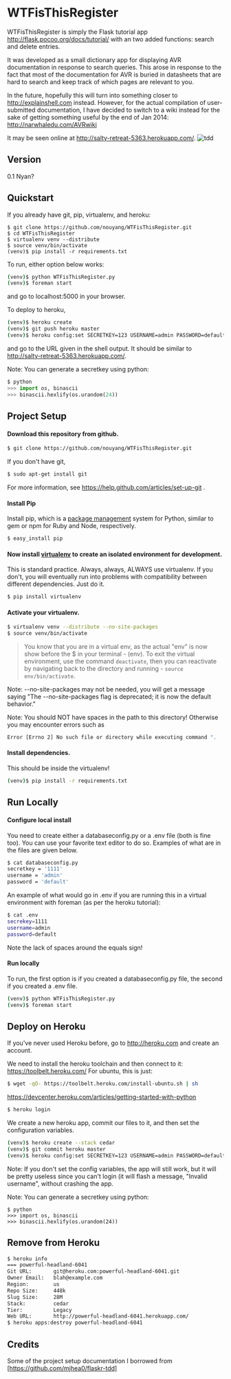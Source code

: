 WTFisThisRegister
=================

WTFisThisRegister is simply the Flask tutorial app
http://flask.pocoo.org/docs/tutorial/
with an two added functions: search and delete entries.

It was developed as a small dictionary app for displaying AVR documentation
in response to search queries. This arose in response to the fact that most of
the documentation for AVR is buried in datasheets that are hard to search and 
keep track of which pages are relevant to you.

In the future, hopefully this will turn into something closer to http://explainshell.com
instead. However, for the actual compilation of user-submitted documentation,
I have decided to switch to a wiki instead for the sake of getting something
useful by the end of Jan 2014: http://narwhaledu.com/AVRwiki

It may be seen online at http://salty-retreat-5363.herokuapp.com/.
![tdd](https://lh3.googleusercontent.com/-XMZGpXQ82bg/UtA-Aty4WYI/AAAAAAAA-Yc/O_31OAwdoVM/s912/Screenshot%2520from%25202014-01-10%252013%253A34%253A00.png)

Version
-----
0.1 Nyan?

Quickstart
-----
If you already have git, pip, virtualenv, and heroku:
```
$ git clone https://github.com/nouyang/WTFisThisRegister.git
$ cd WTFisThisRegister
$ virtualenv venv --distribute
$ source venv/bin/activate 
(venv)$ pip install -r requirements.txt
```

To run, either option below works:
```sh
(venv)$ python WTFisThisRegister.py 
(venv)$ foreman start
```
and go to localhost:5000 in your browser.

To deploy to heroku,
```sh
(venv)$ heroku create
(venv)$ git push heroku master 
(venv)$ heroku config:set SECRETKEY=123 USERNAME=admin PASSWORD=default
```
and go to the URL given in the shell output. It should be similar to
http://salty-retreat-5363.herokuapp.com/.

Note: You can generate a secretkey using python:
```python
$ python 
>>> import os, binascii
>>> binascii.hexlify(os.urandom(24))
```

Project Setup
-----
#### Download this repository from github.
```sh
$ git clone https://github.com/nouyang/WTFisThisRegister.git
```
If you don't have git,
```sh
$ sudo apt-get install git
```
For more information, see https://help.github.com/articles/set-up-git .

#### Install Pip
Install pip, which is a [package management](http://en.wikipedia.org/wiki/Package_management_system) system for Python, similar to gem or npm for Ruby and Node, respectively. 

```sh
$ easy_install pip
```

#### Now install [virtualenv](https://pypi.python.org/pypi/virtualenv) to create an isolated environment for development. 

This is standard practice. Always, always, ALWAYS use virtualenv. If you don't, you will eventually run into problems with compatibility between different dependencies. Just do it.

```sh 
$ pip install virtualenv
```

#### Activate your virtualenv.

```sh
$ virtualenv venv --distribute --no-site-packages
$ source venv/bin/activate
```

> You know that you are in a virtual env, as the actual "env" is now show before the $ in your terminal - (env). To exit the virtual environment, use the command `deactivate`, then you can reactivate by navigating back to the directory and running - `source env/bin/activate`.

Note: --no-site-packages may not be needed, you will get a message saying
"The --no-site-packages flag is deprecated; it is now the default behavior."

Note: You should NOT have spaces in the path to this directory! Otherwise you
may encounter errors such as
```sh
Error [Errno 2] No such file or directory while executing command ".
```

#### Install dependencies.
This should be inside the virtualenv!

```sh
(venv)$ pip install -r requirements.txt 
```

Run Locally
-----
#### Configure local install
You need to create either a databaseconfig.py or a .env file (both is fine too).
You can use your favorite text editor to do so.
Examples of what are in the files are given below.

```sh
$ cat databaseconfig.py
secretkey = '1111'
username = 'admin'
password = 'default'
```

An example of what would go in .env if you are running this in a virtual
environment with foreman (as per the heroku tutorial):
```sh
$ cat .env
secrekey=1111
username=admin
password=default
```
Note the lack of spaces around the equals sign!
#### Run locally
To run, the first option is if you created a databaseconfig.py file, the second
if you created a .env file.
```sh
(venv)$ python WTFisThisRegister.py 
(venv)$ foreman start
```

Deploy on Heroku
------
If you've never used Heroku before, go to http://heroku.com and create an account.

We need to install the heroku toolchain and then connect to it:
https://toolbelt.heroku.com/
For ubuntu, this is just:
```sh
$ wget -qO- https://toolbelt.heroku.com/install-ubuntu.sh | sh 
```

https://devcenter.heroku.com/articles/getting-started-with-python
```sh
$ heroku login
```

We create a new heroku app, commit our files to it, and then set the
configuration variables.

```sh
(venv)$ heroku create --stack cedar
(venv)$ git commit heroku master
(venv)$ heroku config:set SECRETKEY=123 USERNAME=admin PASSWORD=default
```
Note: If you don't set the config variables, the app will still work, but it 
will be pretty useless since you can't login (it will flash a message, "Invalid
username", without crashing the app.

Note: You can generate a secretkey using python:
```
$ python 
>>> import os, binascii
>>> binascii.hexlify(os.urandom(24))
```

Remove from Heroku
------
```sh
$ heroku info
=== powerful-headland-6041
Git URL:       git@heroku.com:powerful-headland-6041.git
Owner Email:   blah@example.com 
Region:        us
Repo Size:     448k
Slug Size:     28M
Stack:         cedar
Tier:          Legacy
Web URL:       http://powerful-headland-6041.herokuapp.com/
$ heroku apps:destroy powerful-headland-6041 
```

Credits
-------
Some of the project setup documentation I borrowed from 
[https://github.com/mjhea0/flaskr-tdd]
